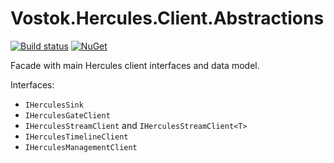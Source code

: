 # Vostok.Hercules.Client.Abstractions

[![Build status](https://ci.appveyor.com/api/projects/status/github/vostok/hercules.client.abstractions?svg=true&branch=master)](https://ci.appveyor.com/project/vostok/hercules.client.abstractions/branch/master)
[![NuGet](https://img.shields.io/nuget/v/Vostok.Hercules.Client.Abstractions.svg)](https://www.nuget.org/packages/Vostok.Hercules.Client.Abstractions)

Facade with main Hercules client interfaces and data model.

Interfaces:
- `IHerculesSink`
- `IHerculesGateClient`
- `IHerculesStreamClient` and `IHerculesStreamClient<T>`
- `IHerculesTimelineClient`
- `IHerculesManagementClient`
